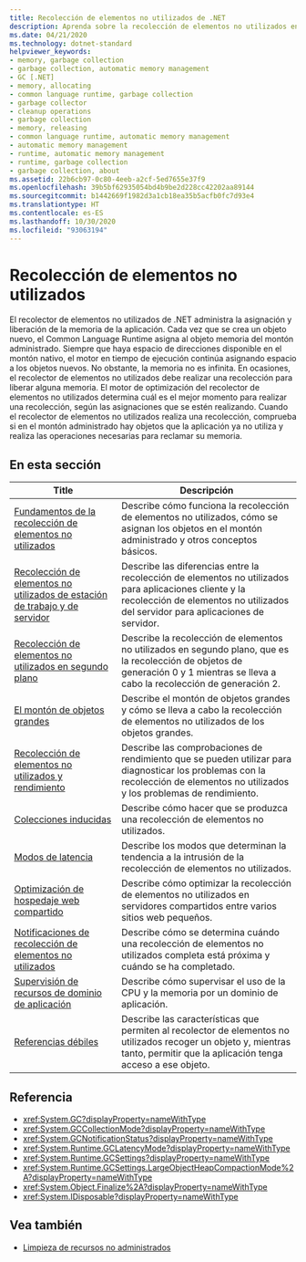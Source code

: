 ```yaml
---
title: Recolección de elementos no utilizados de .NET
description: Aprenda sobre la recolección de elementos no utilizados en .NET. El recolector de elementos no utilizados de .NET administra la asignación y liberación de la memoria de la aplicación.
ms.date: 04/21/2020
ms.technology: dotnet-standard
helpviewer_keywords:
- memory, garbage collection
- garbage collection, automatic memory management
- GC [.NET]
- memory, allocating
- common language runtime, garbage collection
- garbage collector
- cleanup operations
- garbage collection
- memory, releasing
- common language runtime, automatic memory management
- automatic memory management
- runtime, automatic memory management
- runtime, garbage collection
- garbage collection, about
ms.assetid: 22b6cb97-0c80-4eeb-a2cf-5ed7655e37f9
ms.openlocfilehash: 39b5bf62935054bd4b9be2d228cc42202aa89144
ms.sourcegitcommit: b1442669f1982d3a1cb18ea35b5acfb0fc7d93e4
ms.translationtype: HT
ms.contentlocale: es-ES
ms.lasthandoff: 10/30/2020
ms.locfileid: "93063194"
---
```

# <a name="garbage-collection"></a>Recolección de elementos no utilizados

El recolector de elementos no utilizados de .NET administra la asignación y liberación de la memoria de la aplicación. Cada vez que se crea un objeto nuevo, el Common Language Runtime asigna al objeto memoria del montón administrado. Siempre que haya espacio de direcciones disponible en el montón nativo, el motor en tiempo de ejecución continúa asignando espacio a los objetos nuevos. No obstante, la memoria no es infinita. En ocasiones, el recolector de elementos no utilizados debe realizar una recolección para liberar alguna memoria. El motor de optimización del recolector de elementos no utilizados determina cuál es el mejor momento para realizar una recolección, según las asignaciones que se estén realizando. Cuando el recolector de elementos no utilizados realiza una recolección, comprueba si en el montón administrado hay objetos que la aplicación ya no utiliza y realiza las operaciones necesarias para reclamar su memoria.  
  
## <a name="in-this-section"></a>En esta sección
  
|Title|Descripción|  
|-----------|-----------------|  
|[Fundamentos de la recolección de elementos no utilizados](fundamentals.md)|Describe cómo funciona la recolección de elementos no utilizados, cómo se asignan los objetos en el montón administrado y otros conceptos básicos.|  
|[Recolección de elementos no utilizados de estación de trabajo y de servidor](workstation-server-gc.md)|Describe las diferencias entre la recolección de elementos no utilizados para aplicaciones cliente y la recolección de elementos no utilizados del servidor para aplicaciones de servidor.|
|[Recolección de elementos no utilizados en segundo plano](background-gc.md)|Describe la recolección de elementos no utilizados en segundo plano, que es la recolección de objetos de generación 0 y 1 mientras se lleva a cabo la recolección de generación 2.|
|[El montón de objetos grandes](large-object-heap.md)|Describe el montón de objetos grandes y cómo se lleva a cabo la recolección de elementos no utilizados de los objetos grandes.|
|[Recolección de elementos no utilizados y rendimiento](performance.md)|Describe las comprobaciones de rendimiento que se pueden utilizar para diagnosticar los problemas con la recolección de elementos no utilizados y los problemas de rendimiento.|  
|[Colecciones inducidas](induced.md)|Describe cómo hacer que se produzca una recolección de elementos no utilizados.|  
|[Modos de latencia](latency.md)|Describe los modos que determinan la tendencia a la intrusión de la recolección de elementos no utilizados.|  
|[Optimización de hospedaje web compartido](optimization-for-shared-web-hosting.md)|Describe cómo optimizar la recolección de elementos no utilizados en servidores compartidos entre varios sitios web pequeños.|  
|[Notificaciones de recolección de elementos no utilizados](notifications.md)|Describe cómo se determina cuándo una recolección de elementos no utilizados completa está próxima y cuándo se ha completado.|  
|[Supervisión de recursos de dominio de aplicación](app-domain-resource-monitoring.md)|Describe cómo supervisar el uso de la CPU y la memoria por un dominio de aplicación.|  
|[Referencias débiles](weak-references.md)|Describe las características que permiten al recolector de elementos no utilizados recoger un objeto y, mientras tanto, permitir que la aplicación tenga acceso a ese objeto.|  
  
## <a name="reference"></a>Referencia

- <xref:System.GC?displayProperty=nameWithType>  
- <xref:System.GCCollectionMode?displayProperty=nameWithType>  
- <xref:System.GCNotificationStatus?displayProperty=nameWithType>  
- <xref:System.Runtime.GCLatencyMode?displayProperty=nameWithType>  
- <xref:System.Runtime.GCSettings?displayProperty=nameWithType>  
- <xref:System.Runtime.GCSettings.LargeObjectHeapCompactionMode%2A?displayProperty=nameWithType>  
- <xref:System.Object.Finalize%2A?displayProperty=nameWithType>  
- <xref:System.IDisposable?displayProperty=nameWithType>  
  
## <a name="see-also"></a>Vea también

- [Limpieza de recursos no administrados](unmanaged.md)
